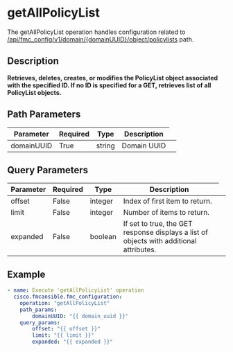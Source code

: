 # getAllPolicyList

The getAllPolicyList operation handles configuration related to [/api/fmc_config/v1/domain/{domainUUID}/object/policylists](/paths//api/fmc_config/v1/domain/{domain_uuid}/object/policylists.md) path.&nbsp;
## Description
**Retrieves, deletes, creates, or modifies the PolicyList object associated with the specified ID. If no ID is specified for a GET, retrieves list of all PolicyList objects.**

## Path Parameters
| Parameter | Required | Type | Description |
| --------- | -------- | ---- | ----------- |
| domainUUID | True | string <td colspan=3> Domain UUID |

## Query Parameters
| Parameter | Required | Type | Description |
| --------- | -------- | ---- | ----------- |
| offset | False | integer <td colspan=3> Index of first item to return. |
| limit | False | integer <td colspan=3> Number of items to return. |
| expanded | False | boolean <td colspan=3> If set to true, the GET response displays a list of objects with additional attributes. |

## Example
```yaml
- name: Execute 'getAllPolicyList' operation
  cisco.fmcansible.fmc_configuration:
    operation: "getAllPolicyList"
    path_params:
        domainUUID: "{{ domain_uuid }}"
    query_params:
        offset: "{{ offset }}"
        limit: "{{ limit }}"
        expanded: "{{ expanded }}"

```